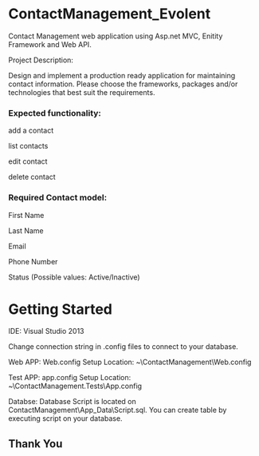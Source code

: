 # ContactManagement_Evolent
Contact Management web application using Asp.net MVC, Enitity Framework and Web API.

Project Description:

Design and implement a production ready application for maintaining contact information. Please choose the frameworks, packages and/or technologies that best suit the requirements.

### Expected functionality:

add a contact

list contacts

edit contact

delete contact


### Required Contact model:

First Name

Last Name

Email

Phone Number

Status (Possible values: Active/Inactive)


# Getting Started

IDE: Visual Studio 2013

Change connection string in .config files to connect to your database.

Web APP:  Web.config Setup
Location: ~\ContactManagement\Web.config

Test APP: app.config Setup
Location: ~\ContactManagement.Tests\App.config

Databse:
Database Script is located on ContactManagement\App_Data\Script.sql.
You can create table by executing script on your database.

## Thank You
